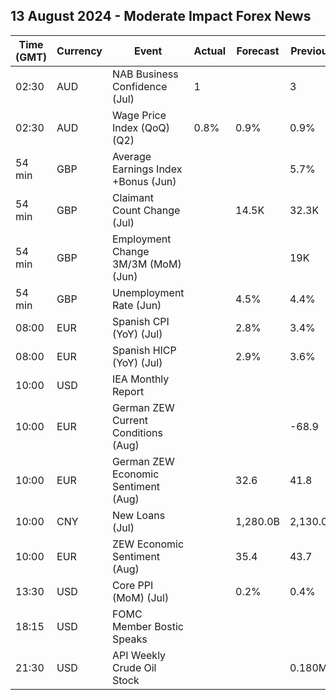 ## 13 August 2024 - Moderate Impact Forex News

| Time (GMT) | Currency | Event | Actual | Forecast | Previous |
|------|----------|-------|--------|----------|----------|
| 02:30 | AUD | NAB Business Confidence (Jul) | 1 |  | 3 |
| 02:30 | AUD | Wage Price Index (QoQ) (Q2) | 0.8% | 0.9% | 0.9% |
| 54 min | GBP | Average Earnings Index +Bonus (Jun) |  |  | 5.7% |
| 54 min | GBP | Claimant Count Change (Jul) |  | 14.5K | 32.3K |
| 54 min | GBP | Employment Change 3M/3M (MoM) (Jun) |  |  | 19K |
| 54 min | GBP | Unemployment Rate (Jun) |  | 4.5% | 4.4% |
| 08:00 | EUR | Spanish CPI (YoY) (Jul) |  | 2.8% | 3.4% |
| 08:00 | EUR | Spanish HICP (YoY) (Jul) |  | 2.9% | 3.6% |
| 10:00 | USD | IEA Monthly Report |  |  |  |
| 10:00 | EUR | German ZEW Current Conditions (Aug) |  |  | -68.9 |
| 10:00 | EUR | German ZEW Economic Sentiment (Aug) |  | 32.6 | 41.8 |
| 10:00 | CNY | New Loans (Jul) |  | 1,280.0B | 2,130.0B |
| 10:00 | EUR | ZEW Economic Sentiment (Aug) |  | 35.4 | 43.7 |
| 13:30 | USD | Core PPI (MoM) (Jul) |  | 0.2% | 0.4% |
| 18:15 | USD | FOMC Member Bostic Speaks |  |  |  |
| 21:30 | USD | API Weekly Crude Oil Stock |  |  | 0.180M |
